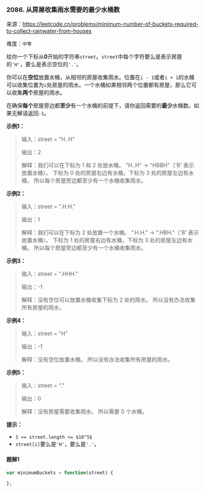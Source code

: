### 2086. 从房屋收集雨水需要的最少水桶数

来源：<https://leetcode.cn/problems/minimum-number-of-buckets-required-to-collect-rainwater-from-houses>

难度：`中等`

给你一个下标从**0**开始的字符串`street`。`street`中每个字符要么是表示房屋的`'H'`，要么是表示空位的`'.'`。

你可以在**空位**放置水桶，从相邻的房屋收集雨水。位置在`i - 1`或者`i + 1`的水桶可以收集位置为`i`处房屋的雨水。一个水桶如果相邻两个位置都有房屋，那么它可以收集**两个**房屋的雨水。

在确保**每个**房屋旁边都**至少**有一个水桶的前提下，请你返回需要的**最少**水桶数。如果无解请返回`-1`。

**示例1：**

> 输入：street = "H..H"
>
> 输出：2
>
> 解释：我们可以在下标为 1 和 2 处放水桶。
> "H..H" -> "HBBH"（'B' 表示放置水桶）。
> 下标为 0 处的房屋右边有水桶，下标为 3 处的房屋左边有水桶。
> 所以每个房屋旁边都至少有一个水桶收集雨水。

**示例2：**

> 输入：street = ".H.H."
>
> 输出：1
>
> 解释：我们可以在下标为 2 处放置一个水桶。
> ".H.H." -> ".HBH."（'B' 表示放置水桶）。
> 下标为 1 处的房屋右边有水桶，下标为 3 处的房屋左边有水桶。
> 所以每个房屋旁边都至少有一个水桶收集雨水。

**示例3：**

> 输入：street = ".HHH."
>
> 输出：-1
>
> 解释：没有空位可以放置水桶收集下标为 2 处的雨水。
> 所以没有办法收集所有房屋的雨水。

**示例4：**

> 输入：street = "H"
>
> 输出：-1
>
> 解释：没有空位放置水桶。
> 所以没有办法收集所有房屋的雨水。

**示例5：**

> 输入：street = "."
>
> 输出：0
>
> 解释：没有房屋需要收集雨水。
> 所以需要 0 个水桶。

**提示：**

- `1 <= street.length <= $10^5$`
- `street[i]`要么是`'H'`，要么是`'.'`。

<!-- tabs:start -->

#### **题解1**

```javascript
var minimumBuckets = function(street) {

};
```

<!-- tabs:end -->
